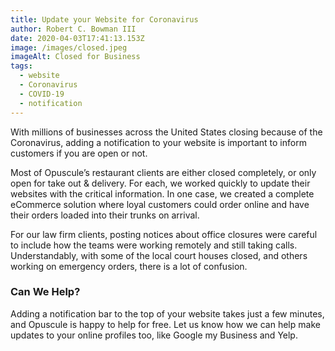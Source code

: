 ```yaml
---
title: Update your Website for Coronavirus
author: Robert C. Bowman III
date: 2020-04-03T17:41:13.153Z
image: /images/closed.jpeg
imageAlt: Closed for Business
tags:
  - website
  - Coronavirus
  - COVID-19
  - notification
---
```

With millions of businesses across the United States closing because of the Coronavirus, adding a notification to your website is important to inform customers if you are open or not.

Most of Opuscule’s restaurant clients are either closed completely, or only open for take out & delivery. For each, we worked quickly to update their websites with the critical information. In one case, we created a complete eCommerce solution where loyal customers could order online and have their orders loaded into their trunks on arrival.

For our law firm clients, posting notices about office closures were careful to include how the teams were working remotely and still taking calls. Understandably, with some of the local court houses closed, and others working on emergency orders, there is a lot of confusion.

### Can We Help?

Adding a notification bar to the top of your website takes just a few minutes, and Opuscule is happy to help for free. Let us know how we can help make updates to your online profiles too, like Google my Business and Yelp.